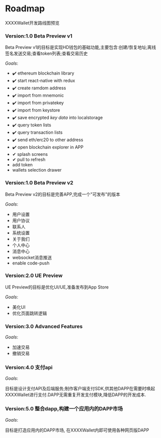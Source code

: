 # Roadmap
XXXXWallet开发路线图预览

### Version:1.0 Beta Preview v1
Beta Preview v1的目标是实现HD钱包的基础功能,主要包含:创建/恢复地址;离线签名发送交易;查看token列表;查看交易历史

*Goals*:

- ✔️ ethereum blockchain library
- ✔️ start react-native with redux
- ✔️ create ramdom address
- ✔️ import from mnemonic
- ✔️ import from privatekey
- ✔️ import from keystore
- ✔️ save encrypted *key data* into localstorage 
- ✔️ query token lists
- ✔️ query transaction lists
- ✔️ send eth/erc20 to other address
- ✔️ open blockchain explorer in APP
- ✔ splash screens
- ✔ pull to refresh
- add token
- wallets selection drawer

### Version:1.0 Beta Preview v2
Beta Preview v2的目标是完善APP,完成一个"可发布"的版本

*Goals*:

- 用户设置
- 用户协议
- 联系人
- 系统设置
- 关于我们
- 个人中心
- 消息中心
- websocket消息推送
- enable code-push

### Version:2.0 UE Preview
UE Preview的目标是优化UI/UE,准备发布到App Store

*Goals*:

- 美化UI
- 优化页面跳转逻辑

### Version:3.0 Advanced Features

*Goals*:

- 加速交易
- 撤销交易

### Version:4.0 支付api

*Goals*:

目标是设计支付API及后端服务;制作客户端支付SDK,供其他DAPP在需要时唤起XXXXWallet进行支付.DAPP无需重复开发支付模块,降低DAPP的开发成本.

### Version:5.0 整合dapp,构建一个应用内的DAPP市场

*Goals*:

目标是打造应用内的DAPP市场, 在XXXXWallet内即可使用各种网页版DAPP

